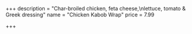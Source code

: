 +++
description = "Char-broiled chicken, feta cheese,\nlettuce, tomato & Greek dressing"
name = "Chicken Kabob Wrap"
price = 7.99

+++
